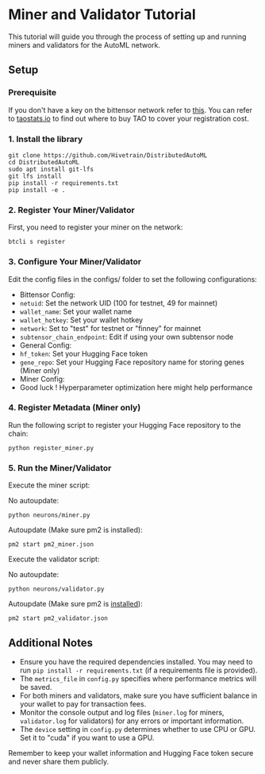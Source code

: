 # Miner and Validator Tutorial

This tutorial will guide you through the process of setting up and running miners and validators for the AutoML network.

## Setup

### Prerequisite

If you don't have a key on the bittensor network refer to [this](https://docs.bittensor.com/getting-started/wallets). You can refer to [taostats.io](https://taostats.io) to find out where to buy TAO to cover your registration cost.

### 1. Install the library

```
git clone https://github.com/Hivetrain/DistributedAutoML
cd DistributedAutoML
sudo apt install git-lfs
git lfs install
pip install -r requirements.txt
pip install -e .
```

### 2. Register Your Miner/Validator

First, you need to register your miner on the network:

```
btcli s register
```

### 3. Configure Your Miner/Validator

Edit the config files in the configs/ folder to set the following configurations:

- Bittensor Config:
- `netuid`: Set the network UID (100 for testnet, 49 for mainnet)
- `wallet_name`: Set your wallet name
- `wallet_hotkey`: Set your wallet hotkey
- `network`: Set to "test" for testnet or "finney" for mainnet
- `subtensor_chain_endpoint`: Edit if using your own subtensor node
- General Config:
- `hf_token`: Set your Hugging Face token
- `gene_repo`: Set your Hugging Face repository name for storing genes (Miner only)
- Miner Config:
- Good luck ! Hyperparameter optimization here might help performance

### 4. Register Metadata (Miner only)

Run the following script to register your Hugging Face repository to the chain:

```
python register_miner.py
```

### 5. Run the Miner/Validator

Execute the miner script:

No autoupdate:
```
python neurons/miner.py
```
Autoupdate (Make sure pm2 is installed):
```
pm2 start pm2_miner.json
```

Execute the validator script:

No autoupdate:
```
python neurons/validator.py
```
Autoupdate (Make sure pm2 is [installed](https://pm2.io/docs/runtime/guide/installation/)):
```
pm2 start pm2_validator.json
```

## Additional Notes

- Ensure you have the required dependencies installed. You may need to run `pip install -r requirements.txt` (if a requirements file is provided).
- The `metrics_file` in `config.py` specifies where performance metrics will be saved.
- For both miners and validators, make sure you have sufficient balance in your wallet to pay for transaction fees.
- Monitor the console output and log files (`miner.log` for miners, `validator.log` for validators) for any errors or important information.
- The `device` setting in `config.py` determines whether to use CPU or GPU. Set it to "cuda" if you want to use a GPU.

Remember to keep your wallet information and Hugging Face token secure and never share them publicly.
